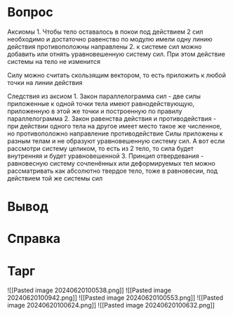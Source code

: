 # Вопрос
Аксиомы 
	1. Чтобы тело оставалось в покои под действием 2 сил необходимо и достаточно
		равенство по модулю
		имели одну линию действия 
		противоположны направлены 
	2. к системе сил можно добавить или отнять уравновешенную систему сил. При этом действие системы на тело не изменится 

Силу можно считать скользящим вектором, то есть приложить к любой точки на линии действия

Следствия из аксиом 
	1.  Закон параллелограмма сил - две силы приложенные к одной точки тела имеют равнодействующую, приложенную в этой же точки и построенную по правилу параллелограмма
	2. Закон равенства действия и противодействия - при действии одного тела на другое имеет место такое же численное, но противоположно направление противодействие 
		Силы приложены к разным телам и не образуют уравновешенную систему сил. А вот если рассмотри систему целиком, то есть из 2 тело, то сила будет внутренняя и будет уравновешенной
	3. Принцип отвердевания - равновесную систему сочленённых  или деформируемых тел можно рассматривать как абсолютно твердое тело, тоже в равновесии, под действием той же системы сил

# Вывод


# Справка


# Тарг
![[Pasted image 20240620100538.png]]
![[Pasted image 20240620100942.png]]
![[Pasted image 20240620100553.png]]
![[Pasted image 20240620100624.png]]
![[Pasted image 20240620100632.png]]

